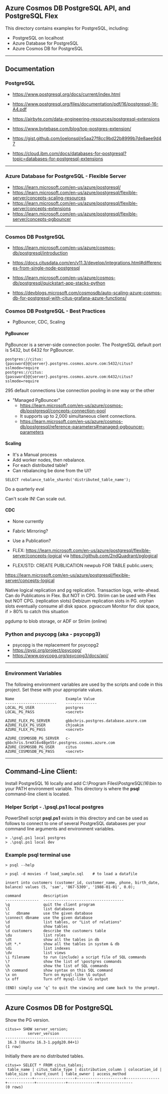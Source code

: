## Azure Cosmos DB PostgreSQL API, and PostgreSQL Flex

This directory contains examples for PostgreSQL, including:
- PostgreSQL on localhost
- Azure Database for PostgreSQL
- Azure Cosmos DB for PostgreSQL

---

## Documentation

### PostgreSQL

- https://www.postgresql.org/docs/current/index.html
- https://www.postgresql.org/files/documentation/pdf/16/postgresql-16-A4.pdf

- https://airbyte.com/data-engineering-resources/postgresql-extensions
- https://www.bytebase.com/blog/top-postgres-extension/
- https://gist.github.com/joelonsql/e5aa27f8cc9bd22b8999b7de8aee9d47
- https://cloud.ibm.com/docs/databases-for-postgresql?topic=databases-for-postgresql-extensions

---

### Azure Database for PostgreSQL - Flexible Server

- https://learn.microsoft.com/en-us/azure/postgresql/
- https://learn.microsoft.com/en-us/azure/postgresql/flexible-server/concepts-scaling-resources
- https://learn.microsoft.com/en-us/azure/postgresql/flexible-server/concepts-extensions
- https://learn.microsoft.com/en-us/azure/postgresql/flexible-server/concepts-pgbouncer

---

### Cosmos DB PostgreSQL

- https://learn.microsoft.com/en-us/azure/cosmos-db/postgresql/introduction

- https://docs.citusdata.com/en/v11.3/develop/integrations.html#differences-from-single-node-postgresql

- https://learn.microsoft.com/en-us/azure/cosmos-db/postgresql/quickstart-app-stacks-python

- https://devblogs.microsoft.com/cosmosdb/auto-scaling-azure-cosmos-db-for-postgresql-with-citus-grafana-azure-functions/


### Cosmos DB PostgreSQL - Best Practices

- PgBouncer, CDC, Scaling

#### PgBouncer

PgBouncer is a server-side connection pooler.
The PostgreSQL default port is 5432, but 6432 for PgBouncer.

```
postgres://citus:{password}@{server}.postgres.cosmos.azure.com:5432/citus?sslmode=require
postgres://citus:{password}@{server}.postgres.cosmos.azure.com:6432/citus?sslmode=require
```

295 default connections
Use connection pooling in one way or the other


- "Managed PgBouncer"
  - https://learn.microsoft.com/en-us/azure/cosmos-db/postgresql/concepts-connection-pool
  - It supports up to 2,000 simultaneous client connections.
  - https://learn.microsoft.com/en-us/azure/cosmos-db/postgresql/reference-parameters#managed-pgbouncer-parameters

  
#### Scaling

- It's a Manual process
- Add worker nodes, then rebalance.
- For each distributed table?
- Can rebalancing be done from the UI?

```
SELECT rebalance_table_shards('distributed_table_name');
```

Do a quarterly eval

Can't scale IN!  Can scale out.




#### CDC

- None currently
- Fabric Mirroring? 
- Use a Publication?

- FLEX: https://learn.microsoft.com/en-us/azure/postgresql/flexible-server/concepts-logical
  via https://github.com/2ndQuadrant/pglogical

- FLEX/STD: CREATE PUBLICATION newpub FOR TABLE public.users;

https://learn.microsoft.com/en-us/azure/postgresql/flexible-server/concepts-logical


Native logical replication and pg replication.
Transaction logs, write-ahead.
Can do Publicatons in Flex.  But NOT in CPG.
Striim can be used with Flex but NOT CPG.  (replication slots)
Debizum 
replication slots in PG.  orphan slots eventually consume all disk space.
pgvaccum 
Monitor for disk space, if > 80% to catch this situation

pgdump to blob storage, or ADF or Striim (online)

### Python and psycopg (aka - psycopg3)

- psycopg is the replacement for psycopg2
- https://pypi.org/project/psycopg/
- https://www.psycopg.org/psycopg3/docs/api/

---

### Environment Variables

The following environment variables are used by the scripts and code
in this project.  Set these with your appropriate values.

```
Name                       Example Value
-----------------------    --------------
LOCAL_PG_USER              postgres
LOCAL_PG_PASS              <secret>

AZURE_FLEX_PG_SERVER       gbbchris.postgres.database.azure.com
AZURE_FLEX_PG_USER         chjoakim
AZURE_FLEX_PG_PASS         <secret>

AZURE_COSMOSDB_PG_SERVER   c-gbbchris.5rmXl6v48ge55r.postgres.cosmos.azure.com
AZURE_COSMOSDB_PG_USER     citus
AZURE_COSMOSDB_PG_PASS     <secret>
```

---

## Command-Line Client:

Install PostgreSQL 16 locally and add C:\Program Files\PostgreSQL\16\bin
to your PATH environment variable.  This directory is where the **psql**
command-line client is located.

### Helper Script - .\psql.ps1 local postgres

PowerShell script **psql.ps1** exists in this directory and can
be used as follows to connect to one of several PostgreSQL databases
per your command line arguments and environment variables.

```
> .\psql.ps1 local postgres
> .\psql.ps1 local dev
```

### Example psql terminal use 

```
> psql --help

> psql -d movies -f load_sample.sql    # to load a datafile
```

```
insert into customers (customer_id, customer_name, phone, birth_date, balance) values (5, 'sam', '867-5309', '1988-01-01', 0.0);

command          description
---------------  ------------------------------------
\q               quit the client program
\l               list databases
\c   dbname      use the given database
\connect dbname  use the given database
\d               list tables, or "List of relations"
\d               show tables
\d customers     describe the customers table
\du              list roles
\dt              show all the tables in db
\dt *.*          show all the tables in system & db
\di              list indexes
\dv              list views
\i filename      to run (include) a script file of SQL commands
\?               show the list of \postgres commands
\h               show the list of SQL commands
\h command       show syntax on this SQL command
\x on            Turn on mysql-like \G output
\x off           Turn off mysql-like \G output

(END) simply use ‘q’ to quit the viewing and came back to the prompt.
```

---

## Azure Cosmos DB for PostgreSQL 

Show the PG version.

```
citus=> SHOW server_version;
          server_version
----------------------------------
 16.3 (Ubuntu 16.3-1.pgdg20.04+1)
(1 row)
```

Initially there are no distributed tables.

```
citus=> SELECT * FROM citus_tables;
 table_name | citus_table_type | distribution_column | colocation_id | table_size | shard_count | table_owner | access_method
------------+------------------+---------------------+---------------+------------+-------------+-------------+---------------
(0 rows)
```
